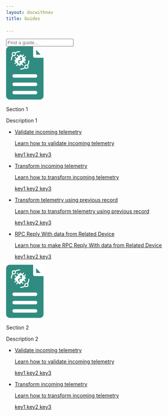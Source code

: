```yaml
---
layout: docwithnav
title: Guides

---
```

<script type="text/javascript">
    jqueryDefer(function () {
        $('#searchGuideInput').keyup(function() {
            $('.guides-list').find('.guide-container').removeClass('hidden');
            $('.guides-block').removeClass('hidden');
            
            var searchText = $(this).val();
            var keywords = searchText.split(' ');
            if (keywords && keywords.length) {
                var keyRegexps = [];
                for (var i=0;i<keywords.length;i++) {
                    if (keywords[i].length) {
                        keyRegexps.push(new RegExp(keywords[i].toLowerCase()));
                    }
                }
                $('.guides-block').each( function( index, element ) {
                    var containers = $( this ).find('.guide-container');
                    var total = containers.length;                
                    containers.each( function( index, element ) {
                        var paragraphs = $(this).find('p');
                        var text = '';
                        paragraphs.each( function( index, element ) {
                            text += $(this).html();
                            text += ' ';
                        }); 
                        var matches = testKeywords(keyRegexps, text.toLowerCase());                        
                        if (!matches) {
                            $( this ).addClass('hidden');
                            total--;
                        }                       
                    });
                    if (!total) {
                     $( this ).addClass('hidden');   
                    }
                });
            }
        });
    });
    
    function testKeywords(keyRegexps, input) {
        var result = true;
        for (var i=0;i<keyRegexps.length;i++) {
            result = result && keyRegexps[i].test(input);
        }
        return result;
    }
    
</script>

<div class="guides">
    <div class="filter-panel">
        <div id="searchGuideBox">
            <input type="text" id="searchGuideInput" placeholder="Find a guide...">
        </div>
    </div>
    <div class="guides-block">
        <div class="guides-title-panel">
            <img class="guides-img" src="/images/tb-guide.svg"/> 
            <div class="guides-text">
                <p class="guides-title">
                    Section 1
                </p>
                <p class="guides-subtitle">
                    Description 1
                </p>
            </div>
        </div>
        <ul class="guides-list">
            <li class="guide-container">
                <a href="/docs/user-guide/rule-engine-2-0/tutorials/validate-incoming-telemetry/">
                    <div class="guide-text">
                        <p class="guide-title">
                            Validate incoming telemetry
                        </p>
                        <p class="guide-subtitle">
                            Learn how to validate incoming telemetry
                        </p>
                        <p class="guide-keywords">
                            key1 key2 key3
                        </p>
                    </div>
                    <div class="guide-icons">
                        <span class="video"></span>
                        <span class="pe"></span>
                    </div>
                </a>
            </li>
            <li class="guide-container">
                <a href="/docs/user-guide/rule-engine-2-0/tutorials/transform-incoming-telemetry/">
                    <div class="guide-text">
                        <p class="guide-title">
                            Transform incoming telemetry
                        </p>
                        <p class="guide-subtitle">
                            Learn how to transform incoming telemetry
                        </p>
                        <p class="guide-keywords">
                            key1 key2 key3
                        </p>
                    </div>
                    <div class="guide-icons">
                        <span class="pe"></span>
                    </div>
                </a>
            </li>
            <li class="guide-container">
                <a href="/docs/user-guide/rule-engine-2-0/tutorials/transform-telemetry-using-previous-record/">
                    <div class="guide-text">
                        <p class="guide-title">
                            Transform telemetry using previous record
                        </p>
                        <p class="guide-subtitle">
                            Learn how to transform telemetry using previous record
                        </p>
                        <p class="guide-keywords">
                            key1 key2 key3
                        </p>
                    </div>
                    <div class="guide-icons">
                        <span class="video"></span>
                        <span class="pe"></span>
                    </div>
                </a>
            </li>
            <li class="guide-container">
                <a href="/docs/user-guide/rule-engine-2-0/tutorials/rpc-reply-tutorial/">
                    <div class="guide-text">
                        <p class="guide-title">
                            RPC Reply With data from Related Device
                        </p>
                        <p class="guide-subtitle">
                            Learn how to make RPC Reply With data from Related Device
                        </p>
                        <p class="guide-keywords">
                            key1 key2 key3
                        </p>
                    </div>
                </a>
            </li>
        </ul>
    </div>
    <div class="guides-block">
        <div class="guides-title-panel">
            <img class="guides-img" src="/images/tb-guide.svg"/> 
            <div class="guides-text">
                <p class="guides-title">
                    Section 2
                </p>
                <p class="guides-subtitle">
                    Description 2
                </p>
            </div>
        </div>
        <ul class="guides-list">
            <li class="guide-container">
                <a class="guide-title" href="/docs/user-guide/rule-engine-2-0/tutorials/validate-incoming-telemetry/">
                    <div class="guide-text">
                        <p class="guide-title">
                            Validate incoming telemetry
                        </p>
                        <p class="guide-subtitle">
                            Learn how to validate incoming telemetry
                        </p>
                        <p class="guide-keywords">
                            key1 key2 key3
                        </p>
                    </div>
                </a>
            </li>
            <li class="guide-container">
                <a href="/docs/user-guide/rule-engine-2-0/tutorials/transform-incoming-telemetry/">
                    <div class="guide-text">
                        <p class="guide-title">
                            Transform incoming telemetry
                        </p>
                        <p class="guide-subtitle">
                            Learn how to transform incoming telemetry
                        </p>
                        <p class="guide-keywords">
                            key1 key2 key3
                        </p>
                    </div>
                </a>
            </li>
        </ul>
    </div>    
</div>